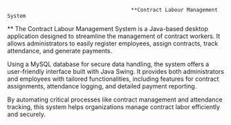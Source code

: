                                             **Contract Labour Management System
**
The Contract Labour Management System is a Java-based desktop application designed to streamline the management of contract workers. It allows administrators to easily register employees, assign contracts, track attendance, and generate payments.

Using a MySQL database for secure data handling, the system offers a user-friendly interface built with Java Swing. It provides both administrators and employees with tailored functionalities, including features for contract assignments, attendance logging, and detailed payment reporting.

By automating critical processes like contract management and attendance tracking, this system helps organizations manage contract labor efficiently and securely.

